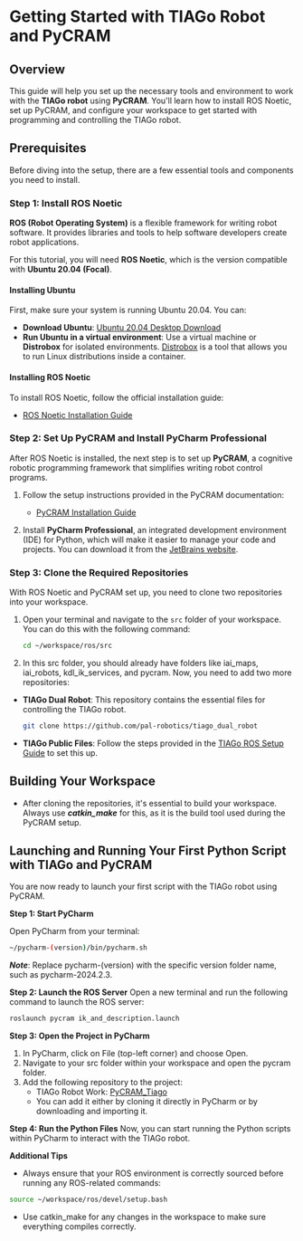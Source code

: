 # Getting Started with TIAGo Robot and PyCRAM

## Overview

This guide will help you set up the necessary tools and environment to work with the **TIAGo robot** using **PyCRAM**. You'll learn how to install ROS Noetic, set up PyCRAM, and configure your workspace to get started with programming and controlling the TIAGo robot.

## Prerequisites

Before diving into the setup, there are a few essential tools and components you need to install.

### Step 1: Install ROS Noetic

**ROS (Robot Operating System)** is a flexible framework for writing robot software. It provides libraries and tools to help software developers create robot applications. 

For this tutorial, you will need **ROS Noetic**, which is the version compatible with **Ubuntu 20.04 (Focal)**. 

#### Installing Ubuntu

First, make sure your system is running Ubuntu 20.04. You can:
- **Download Ubuntu**: [Ubuntu 20.04 Desktop Download](https://ubuntu.com/download/desktop)
- **Run Ubuntu in a virtual environment**: Use a virtual machine or **Distrobox** for isolated environments. [Distrobox](https://distrobox.it/) is a tool that allows you to run Linux distributions inside a container.

#### Installing ROS Noetic

To install ROS Noetic, follow the official installation guide:

- [ROS Noetic Installation Guide](https://wiki.ros.org/noetic/Installation/Ubuntu)

### Step 2: Set Up PyCRAM and Install PyCharm Professional

After ROS Noetic is installed, the next step is to set up **PyCRAM**, a cognitive robotic programming framework that simplifies writing robot control programs.

1. Follow the setup instructions provided in the PyCRAM documentation:
   - [PyCRAM Installation Guide](https://pycram.readthedocs.io/en/latest/installation.html)

2. Install **PyCharm Professional**, an integrated development environment (IDE) for Python, which will make it easier to manage your code and projects. You can download it from the [JetBrains website](https://www.jetbrains.com/pycharm/download/).

### Step 3: Clone the Required Repositories

With ROS Noetic and PyCRAM set up, you need to clone two repositories into your workspace.

1. Open your terminal and navigate to the `src` folder of your workspace. You can do this with the following command:

   ```bash
   cd ~/workspace/ros/src
   ```
2. In this src folder, you should already have folders like iai_maps, iai_robots, kdl_ik_services, and pycram. Now, you need to add two more repositories:
 - **TIAGo Dual Robot**: This repository contains the essential files for controlling the TIAGo robot.
   ```bash
   git clone https://github.com/pal-robotics/tiago_dual_robot
   ```
- **TIAGo Public Files**: Follow the steps provided in the [TIAGo ROS Setup Guide](https://wiki.ros.org/Robots/TIAGo/Tutorials/Installation/InstallUbuntuAndROS) to set this up.

## Building Your Workspace
  - After cloning the repositories, it's essential to build your workspace. Always use ***catkin_make*** for this, as it is the build tool used during the PyCRAM setup.

## Launching and Running Your First Python Script with TIAGo and PyCRAM
 
 You are now ready to launch your first script with the TIAGo robot using PyCRAM.
 
 **Step 1: Start PyCharm**

Open PyCharm from your terminal:
 
```bash
~/pycharm-(version)/bin/pycharm.sh
```
***Note***: Replace pycharm-(version) with the specific version folder name, such as pycharm-2024.2.3.

**Step 2: Launch the ROS Server**
Open a new terminal and run the following command to launch the ROS server:
```bash
roslaunch pycram ik_and_description.launch
```

**Step 3: Open the Project in PyCharm**
1. In PyCharm, click on File (top-left corner) and choose Open.
2. Navigate to your src folder within your workspace and open the pycram folder.
3. Add the following repository to the project:
   - TIAGo Robot Work: [PyCRAM_Tiago](https://github.com/zakaria-ouaddi/PyCram_Tiago)
   - You can add it either by cloning it directly in PyCharm or by downloading and importing it.

**Step 4: Run the Python Files**
Now, you can start running the Python scripts within PyCharm to interact with the TIAGo robot.

**Additional Tips**
- Always ensure that your ROS environment is correctly sourced before running any ROS-related commands:
```bash
source ~/workspace/ros/devel/setup.bash
```
- Use catkin_make for any changes in the workspace to make sure everything compiles correctly.

